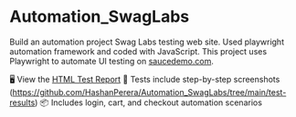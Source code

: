 # Automation_SwagLabs
Build an automation project Swag Labs testing web site. Used playwright automation framework and coded with JavaScript.
This project uses Playwright to automate UI testing on [saucedemo.com](https://www.saucedemo.com).

🖥️ View the [HTML Test Report](https://github.com/HashanPerera/Automation_SwagLabs/blob/main/my-report/index.html) 
🎥 Tests include step-by-step screenshots (https://github.com/HashanPerera/Automation_SwagLabs/tree/main/test-results)
📦 Includes login, cart, and checkout automation scenarios
